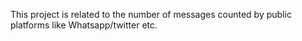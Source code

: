 This project is related to the number of messages counted by public platforms like Whatsapp/twitter etc. 
